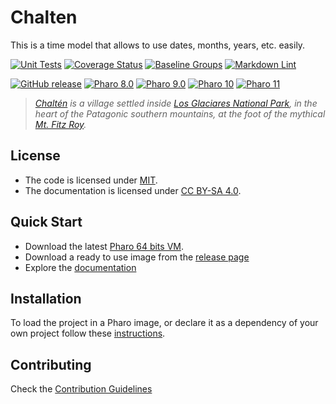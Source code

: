 # Chalten

This is a time model that allows to use dates, months, years, etc. easily.

[![Unit Tests](https://github.com/ba-st/Chalten/actions/workflows/unit-tests.yml/badge.svg)](https://github.com/ba-st/Chalten/actions/workflows/unit-tests.yml)
[![Coverage Status](https://codecov.io/github/ba-st/Chalten/coverage.svg?branch=release-candidate)](https://codecov.io/gh/ba-st/Chalten/branch/release-candidate)
[![Baseline Groups](https://github.com/ba-st/Chalten/actions/workflows/loading-groups.yml/badge.svg)](https://github.com/ba-st/Chalten/actions/workflows/loading-groups.yml)
[![Markdown Lint](https://github.com/ba-st/Chalten/actions/workflows/markdown-lint.yml/badge.svg)](https://github.com/ba-st/Chalten/actions/workflows/markdown-lint.yml)

[![GitHub release](https://img.shields.io/github/release/ba-st/Chalten.svg)](https://github.com/ba-st/Chalten/releases/latest)
[![Pharo 8.0](https://img.shields.io/badge/Pharo-8.0-informational)](https://pharo.org)
[![Pharo 9.0](https://img.shields.io/badge/Pharo-9.0-informational)](https://pharo.org)
[![Pharo 10](https://img.shields.io/badge/Pharo-10-informational)](https://pharo.org)
[![Pharo 11](https://img.shields.io/badge/Pharo-11-informational)](https://pharo.org)

> *[Chaltén](https://www.elchalten.com) is a village settled inside
> [Los Glaciares National Park](https://en.wikipedia.org/wiki/Los_Glaciares_National_Park),
> in the heart of the Patagonic southern mountains, at the foot of the mythical
> [Mt. Fitz Roy](https://en.wikipedia.org/wiki/Fitz_Roy).*

## License

- The code is licensed under [MIT](LICENSE).
- The documentation is licensed under [CC BY-SA 4.0](http://creativecommons.org/licenses/by-sa/4.0/).

## Quick Start

- Download the latest [Pharo 64 bits VM](https://get.pharo.org/64/).
- Download a ready to use image from the [release page](https://github.com/ba-st/Chalten/releases/latest)
- Explore the [documentation](docs/)

## Installation

To load the project in a Pharo image, or declare it as a dependency of your own
project follow these [instructions](docs/Installation.md).

## Contributing

Check the [Contribution Guidelines](CONTRIBUTING.md)
